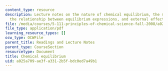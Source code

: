 ```yaml
---
content_type: resource
description: Lecture notes on the nature of chemical equilibrium, the meaning of K,
  the relationship between equilibrium expressions, and external effects on K.
file: /media/courses/5-111-principles-of-chemical-science-fall-2008/a025a709ae3fa3312b5fbdc0ed7a49b1_lecnotes19.pdf
file_type: application/pdf
learning_resource_types: []
ocw_type: OCWFile
parent_title: Readings and Lecture Notes
parent_type: CourseSection
resourcetype: Document
title: Chemical equilibrium
uid: a025a709-ae3f-a331-2b5f-bdc0ed7a49b1
---
```

